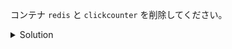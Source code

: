 コンテナ `redis` と `clickcounter` を削除してください。

<details>
  <summary>Solution</summary>

以下を実行します。
```
docker container stop $(docker container ls -aq)
docker container rm $(docker container ls -aq)
```{{execute}}

</details>
